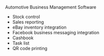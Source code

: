 Automotive Business Management Software
- Stock control
- Sales reporting
- eBay inventory integration
- Facebook business messaging integration
- Cashbook
- Task list
- QR code printing
